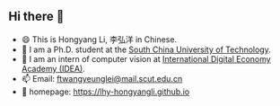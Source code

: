 ## Hi there 👋

- 😄 This is Hongyang Li, 李弘洋 in Chinese.
- 🏫 I am a Ph.D. student at the [South China University of Technology](https://www.scut.edu.cn).
- 🏢 I am an intern of computer vision at [International Digital Economy Academy (IDEA)](https://idea.edu.cn/).
- 📫 Email: ftwangyeunglei@mail.scut.edu.cn
- 📖 homepage: https://lhy-hongyangli.github.io
